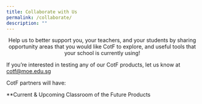 ```yaml
---
title: Collaborate with Us
permalink: /collaborate/
description: ""
---
```


<center>Help us to better support you, your teachers, and your students by sharing opportunity areas that you would like CotF to explore, and useful tools that your school is currently using!</center>

If you’re interested in testing any of our CotF products, let us know at [cotf@moe.edu.sg](mailto:cotf@moe.edu.sg) 

CotF partners will have:

**Current & Upcoming Classroom of the Future Products